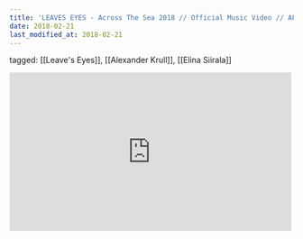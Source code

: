 ```yaml
---
title: 'LEAVES EYES - Across The Sea 2018 // Official Music Video // AFM Records - YouTube'
date: 2018-02-21
last_modified_at: 2018-02-21
---
```

tagged: [[Leave's Eyes]], [[Alexander Krull]], [[Elina Siirala]]
<iframe allow="accelerometer; autoplay; clipboard-write; encrypted-media; gyroscope; picture-in-picture" allowfullscreen="" frameborder="0" height="281" id="youtube_iframe" src="https://www.youtube.com/embed/reTG0JJdG5Q?feature=oembed&amp;enablejsapi=1&amp;origin=https://safe.txmblr.com&amp;wmode=opaque" width="500"></iframe>